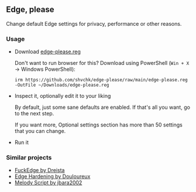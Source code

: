 ## Edge, please

Change default Edge settings for privacy, performance or other reasons.


### Usage

- Download [edge-please.reg](https://github.com/shvchk/edge-please/raw/main/edge-please.reg)

  Don't want to run browser for this? Download using PowerShell (`Win + X` → Windows PowerShell):
  ```pwsh
  irm https://github.com/shvchk/edge-please/raw/main/edge-please.reg -OutFile ~/Downloads/edge-please.reg
  ```

- Inspect it, optionally edit it to your liking

  By default, just some sane defaults are enabled. If that's all you want, go to the next step.

  If you want more, Optional settings section has more than 50 settings that you can change.

- Run it


### Similar projects

- [FuckEdge by Dreista](https://github.com/Dreista/FuckEdge)
- [Edge Hardening by Douloureux](https://github.com/Douloureux/MS-Edge-Hardening)
- [Melody Script by jbara2002](https://github.com/jbara2002/melody_windows/blob/master/MelodyScript.Settings/Browser%20Configuration/Edge/Microsoft%20Edge%20Tweaks.reg)
